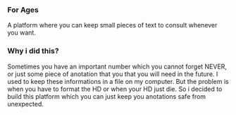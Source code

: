 ### For Ages
A platform where you can keep small pieces of text to consult whenever you want.

### Why i did this?
Sometimes you have an important number which you cannot forget NEVER, or just some piece of anotation that you that you will need in the future. I used to keep these informations in a file on my computer. But the problem is when you have to format the HD or when your HD just die. So i decided to build this platform which you can just keep you anotations safe from unexpected.

